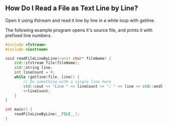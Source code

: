 ## How Do I Read a File as Text Line by Line?

Open it using ifstream and read it line by line in a while loop with getline.

The following example program opens it's source file, and prints it with prefixed line numbers.



```c++
#include <fstream>
#include <iostream>

void readFileLineByLine(const char* fileName) {
    std::ifstream file(fileName);
    std::string line;
    int lineCount = 0;
    while (getline(file, line)) {
        // Do something with a single line here
        std::cout << "Line " << lineCount << ": " << line << std::endl;
        ++lineCount;
    }
}

int main() {
    readFileLineByLine(__FILE__);
}
